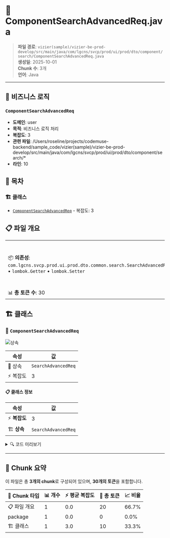 # 📄 ComponentSearchAdvancedReq.java

> **파일 경로**: `vizier(sample)/vizier-be-prod-develop/src/main/java/com/lgcns/svcp/prod/ui/prod/dto/component/search/ComponentSearchAdvancedReq.java`  
> **생성일**: 2025-10-01  
> **Chunk 수**: 3개  
> **언어**: Java
---



## 💼 비즈니스 로직

### `ComponentSearchAdvancedReq`
- **도메인**: user
- **목적**: 비즈니스 로직 처리
- **복잡도**: 3
- **관련 파일**: /Users/roseline/projects/codemuse-backend/sample_code/vizier(sample)/vizier-be-prod-develop/src/main/java/com/lgcns/svcp/prod/ui/prod/dto/component/search/*
- **라인**: 10


## 📑 목차

### 🏗️ 클래스
- [`ComponentSearchAdvancedReq`](#class-componentsearchadvancedreq) - 복잡도: 3

## 📋 파일 개요

| | |
|--|--|
| 📦 **의존성**: `com.lgcns.svcp.prod.ui.prod.dto.common.search.SearchAdvancedReq` • `lombok.Getter` • `lombok.Setter` | ⚡ **총 복잡도**: 3 |
| 📊 **총 토큰 수**: 30 |  |



## 🏗️ 클래스

### <a id="class-componentsearchadvancedreq"></a>🎯 `ComponentSearchAdvancedReq`

![상속](https://img.shields.io/badge/상속-1개-blue)

| 속성 | 값 |
|------|----|
| 🧬 상속 | `SearchAdvancedReq` |
| ⚡ 복잡도 | 3 |



#### 📋 클래스 정보

| 속성 | 값 |
|------|----|
| ⚡ **복잡도** | 3 || 📍 **라인 범위** | 10-10 |
| 🏗️ **상속** | `SearchAdvancedReq` || 🏷️ **태그** | `class, java` |

<details>
<summary>🔍 코드 미리보기</summary>

```java
public class ComponentSearchAdvancedReq extends SearchAdvancedReq {
    private String offerUuid;
}...
```

**Chunk 정보**
- 🆔 **ID**: `2e4abc662a43`
- 📍 **라인**: 10-10
- 📊 **토큰**: 10
- 🏷️ **태그**: `class, java`

</details>

---





## 🧩 Chunk 요약

이 파일은 총 **3개의 chunk**로 구성되어 있으며, **30개의 토큰**을 포함합니다.

| 🧩 Chunk 타입 | 📊 개수 | ⚡ 평균 복잡도 | 📝 총 토큰 | 📈 비율 |
|---------------|--------|-------------|----------|--------|
| 📋 파일 개요 | 1 | 0.0 | 20 | 66.7% |
| package | 1 | 0.0 | 0 | 0.0% |
| 🏗️ 클래스 | 1 | 3.0 | 10 | 33.3% |

